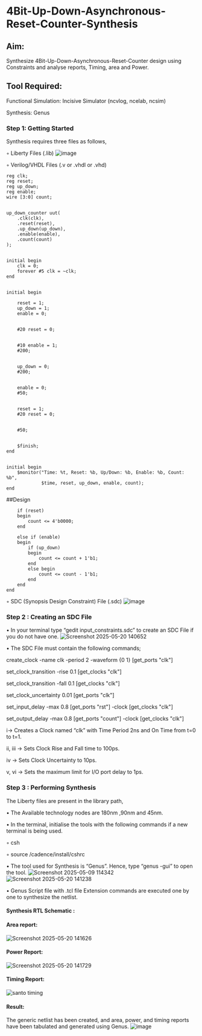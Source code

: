 # 4Bit-Up-Down-Asynchronous-Reset-Counter-Synthesis

## Aim:

Synthesize 4Bit-Up-Down-Asynchronous-Reset-Counter design using Constraints and analyse reports, Timing, area and Power.

## Tool Required:

Functional Simulation: Incisive Simulator (ncvlog, ncelab, ncsim)

Synthesis: Genus

### Step 1: Getting Started

Synthesis requires three files as follows,

◦ Liberty Files (.lib)
![image](https://github.com/user-attachments/assets/a3dfc279-08cf-491a-9b6c-fd68320d962b)

◦ Verilog/VHDL Files (.v or .vhdl or .vhd)

```
reg clk;
reg reset;
reg up_down;
reg enable;
wire [3:0] count;


up_down_counter uut(
    .clk(clk),
    .reset(reset),
    .up_down(up_down),
    .enable(enable),
    .count(count)
);


initial begin
    clk = 0;
    forever #5 clk = ~clk;  
end


initial begin

    reset = 1;
    up_down = 1;
    enable = 0;
    

    #20 reset = 0;
    

    #10 enable = 1;
    #200;  
    

    up_down = 0;
    #200;  
    

    enable = 0;
    #50;
    

    reset = 1;
    #20 reset = 0;
    

    #50;
    

    $finish;
end


initial begin
    $monitor("Time: %t, Reset: %b, Up/Down: %b, Enable: %b, Count: %b", 
             $time, reset, up_down, enable, count);
end
```

##Design
```always @(posedge clk or posedge reset) begin
    if (reset) 
    begin
        count <= 4'b0000;
    end

    else if (enable)
    begin
        if (up_down)
        begin
            count <= count + 1'b1;
        end
        else begin
            count <= count - 1'b1;
        end
    end
end
```
◦ SDC (Synopsis Design Constraint) File (.sdc)
![image](https://github.com/user-attachments/assets/035a8c83-4d9a-44ec-932a-264d5f340dfe)

 ### Step 2 : Creating an SDC File

•	In your terminal type “gedit input_constraints.sdc” to create an SDC File if you do not have one.
![Screenshot 2025-05-20 140652](https://github.com/user-attachments/assets/02a49424-6ed2-4d0e-ada6-bee052c87532)


•	The SDC File must contain the following commands;

create_clock -name clk -period 2 -waveform {0 1} [get_ports "clk"]

set_clock_transition -rise 0.1 [get_clocks "clk"]

set_clock_transition -fall 0.1 [get_clocks "clk"]

set_clock_uncertainty 0.01 [get_ports "clk"]

set_input_delay -max 0.8 [get_ports "rst"] -clock [get_clocks "clk"]

set_output_delay -max 0.8 [get_ports "count"] -clock [get_clocks "clk"]

i→ Creates a Clock named “clk” with Time Period 2ns and On Time from t=0 to t=1.

ii, iii → Sets Clock Rise and Fall time to 100ps.

iv → Sets Clock Uncertainty to 10ps.

v, vi → Sets the maximum limit for I/O port delay to 1ps.

### Step 3 : Performing Synthesis

The Liberty files are present in the library path,

• The Available technology nodes are 180nm ,90nm and 45nm.

• In the terminal, initialise the tools with the following commands if a new terminal is being
used.

◦ csh

◦ source /cadence/install/cshrc

• The tool used for Synthesis is “Genus”. Hence, type “genus -gui” to open the tool.
![Screenshot 2025-05-09 114342](https://github.com/user-attachments/assets/401bb372-1dc4-4f1b-ad87-785ec9fd78af)
![Screenshot 2025-05-20 141238](https://github.com/user-attachments/assets/d600144c-8438-40be-9545-1c06068927ff)


• Genus Script file with .tcl file Extension commands are executed one by one to synthesize the netlist.

#### Synthesis RTL Schematic :


#### Area report:
![Screenshot 2025-05-20 141626](https://github.com/user-attachments/assets/384682e2-2a9c-4c60-839f-75a7919bbc7c)



#### Power Report:
![Screenshot 2025-05-20 141729](https://github.com/user-attachments/assets/698344b5-e326-442d-b4e5-c587e83080bb)



#### Timing Report: 
![santo timing](https://github.com/user-attachments/assets/03fd8c1b-285e-4fa8-befb-5b43c042c625)



#### Result: 

The generic netlist has been created, and area, power, and timing reports have been tabulated and generated using Genus.
![image](https://github.com/user-attachments/assets/18873b94-a5a0-4b14-97f2-7ee419a1c2a4)







